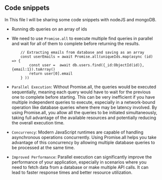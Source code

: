 ## Code snippets

In This file I will be sharing some code snippets with nodeJS and mongoDB.

- Running db queries on an array of ids
- We need to use `Promise.all` to execute multiple find queries in parallel and wait for all of them to complete before returning the results.

    ```
        // Extracting emails from database and saving as an array
        const userEmails = await Promise.all(uniqueIds.map(async (id) => {
            const user =  await db.users.find({_id:ObjectId(id)}, {email:1}).toArray()
            return user[0].email
        } ))
    ```

- `Parallel Execution`: Without Promise.all, the queries would be executed sequentially, meaning each query would have to wait for the previous one to complete before starting. This can be very inefficient if you have multiple independent queries to execute, especially in a network-bound operation like database queries where there may be latency involved. By using Promise.all, you allow all the queries to be initiated simultaneously, taking full advantage of the available resources and potentially reducing the overall execution time.
- `Concurrency`: Modern JavaScript runtimes are capable of handling asynchronous operations concurrently. Using Promise.all helps you take advantage of this concurrency by allowing multiple database queries to be processed at the same time.
- `Improved Performance`: Parallel execution can significantly improve the performance of your application, especially in scenarios where you need to fetch data from a database or make multiple API calls. It can lead to faster response times and better resource utilization.
